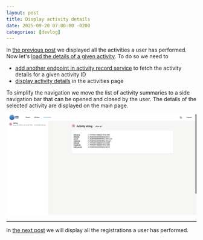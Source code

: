 ```yaml
---
layout: post
title: Display activity details
date: 2025-09-20 07:00:00 -0200
categories: [devlog]
---
```


In [the previous post](https://open-ebike.github.io/devlog/2025/09/19/display-activities.html) we displayed all the activities a user has performed.
Now let's [load the details of a given activity](https://github.com/open-ebike/open-ebike-frontend/issues/6). To do so we need to

* [add another endpoint in activity record service](https://github.com/open-ebike/open-ebike-frontend/commit/28787fc92f1e6a431b99a2e8ff9d844911ceba7b) to fetch the activity details for a given activity ID
* [display activity details](https://github.com/open-ebike/open-ebike-frontend/commit/bd5936e7a3c1699a3b8f164448285dd6b5d43e82) in the activities page

To simplify the navigation we move the list of activity summaries to a side navigation bar that can be opened and closed by the user.
The details of the selected activity are displayed on the main page.

![web-activity-details.png](/assets/2025-09-20/web-activity-details.png)

---

In [the next post](https://open-ebike.github.io/devlog/2025/09/21/display-registrations.html) we will display all the registrations a user has performed.